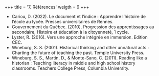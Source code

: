 +++
title = '7. Références'
weigth = 9
+++

- Cariou, D. (2022). Le document et l’indice : Apprendre l’histoire de l’école au lycée. Presses universitaires de Rennes.
- Gouvernement du Québec. (2010). Progression des apprentissages au secondaire, Histoire et éducation à la citoyenneté, 1 cycle.
- Lyster, R. (2016). Vers une approche intégrée en immersion. Edition CEC.
- Wineburg, S. S. (2001). Historical thinking and other unnatural acts : Charting the future of teaching the past. Temple University Press.
- Wineburg, S. S., Martin, D., & Monte-Sano, C. (2011). Reading like a historian : Teaching literacy in middle and high school history classrooms. Teachers College Press, Columbia University.
